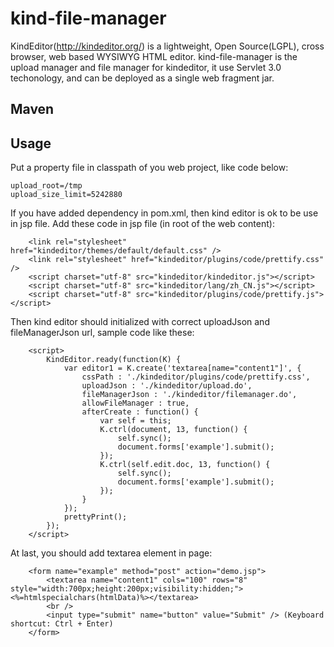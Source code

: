 kind-file-manager
=================

KindEditor(http://kindeditor.org/) is a lightweight, Open Source(LGPL), cross browser, web based WYSIWYG HTML editor. kind-file-manager is the upload manager and file manager for kindeditor, it use Servlet 3.0 techonology, and can be deployed as a single web fragment jar. 

## Maven

## Usage
Put a property file in classpath of you web project, like code below:
```
upload_root=/tmp
upload_size_limit=5242880
```
If you have added dependency in pom.xml, then kind editor is ok to be use in jsp file. Add these code in jsp file (in root of the web content):
```
	<link rel="stylesheet" href="kindeditor/themes/default/default.css" />
	<link rel="stylesheet" href="kindeditor/plugins/code/prettify.css" />
	<script charset="utf-8" src="kindeditor/kindeditor.js"></script>
	<script charset="utf-8" src="kindeditor/lang/zh_CN.js"></script>
	<script charset="utf-8" src="kindeditor/plugins/code/prettify.js"></script>
```
Then kind editor should initialized with correct uploadJson and fileManagerJson url, sample code like these:
```
	<script>
		KindEditor.ready(function(K) {
			var editor1 = K.create('textarea[name="content1"]', {
				cssPath : './kindeditor/plugins/code/prettify.css',
				uploadJson : './kindeditor/upload.do',
				fileManagerJson : './kindeditor/filemanager.do',
				allowFileManager : true,
				afterCreate : function() {
					var self = this;
					K.ctrl(document, 13, function() {
						self.sync();
						document.forms['example'].submit();
					});
					K.ctrl(self.edit.doc, 13, function() {
						self.sync();
						document.forms['example'].submit();
					});
				}
			});
			prettyPrint();
		});
	</script>
```
At last, you should add textarea element in page:
```
	<form name="example" method="post" action="demo.jsp">
		<textarea name="content1" cols="100" rows="8" style="width:700px;height:200px;visibility:hidden;"><%=htmlspecialchars(htmlData)%></textarea>
		<br />
		<input type="submit" name="button" value="Submit" /> (Keyboard shortcut: Ctrl + Enter)
	</form>
```
